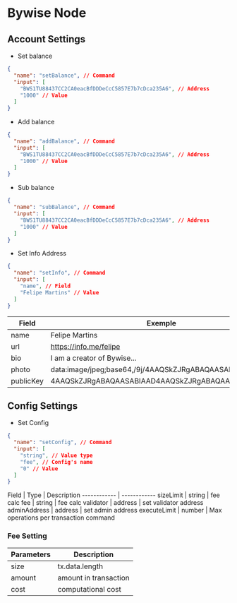 # Bywise Node

## Account Settings

- Set balance
```json
{
  "name": "setBalance", // Command
  "input": [
    "BWS1TU88437CC2CA0eacBfDDDeCcC5857E7b7cDca235A6", // Address
    "1000" // Value
  ]
}
```

- Add balance
```json
{
  "name": "addBalance", // Command
  "input": [
    "BWS1TU88437CC2CA0eacBfDDDeCcC5857E7b7cDca235A6", // Address
    "1000" // Value
  ]
}
```

- Sub balance
```json
{
  "name": "subBalance", // Command
  "input": [
    "BWS1TU88437CC2CA0eacBfDDDeCcC5857E7b7cDca235A6", // Address
    "1000" // Value
  ]
}
```

- Set Info Address
```json
{
  "name": "setInfo", // Command
  "input": [
    "name", // Field
    "Felipe Martins" // Value
  ]
}
```
Field | Exemple
------------ | ------------
name | Felipe Martins
url | https://info.me/felipe
bio | I am a creator of Bywise...
photo | data:image/jpeg;base64,/9j/4AAQSkZJRgABAQAASABIAAD......
publicKey | 4AAQSkZJRgABAQAASABIAAD4AAQSkZJRgABAQAASABIAAD......

## Config Settings

- Set Config
```json
{
  "name": "setConfig", // Command
  "input": [
    "string", // Value type
    "fee", // Config's name
    "0" // Value
  ]
}
```

Field | Type | Description
------------ | ------------
sizeLimit | string | fee calc
fee | string | fee calc
validator | address | set validator address
adminAddress | address | set admin address
executeLimit | number | Max operations per transaction command

### Fee Setting

Parameters | Description
------------ | ------------
size | tx.data.length
amount | amount in transaction
cost | computational cost
